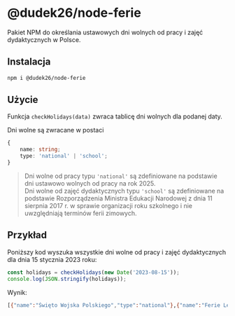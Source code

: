 # @dudek26/node-ferie

Pakiet NPM do określania ustawowych dni wolnych od pracy i zajęć dydaktycznych w Polsce.

## Instalacja

```bash
npm i @dudek26/node-ferie
```

## Użycie

Funkcja `checkHolidays(data)` zwraca tablicę dni wolnych dla podanej daty.

Dni wolne są zwracane w postaci

```ts
{
	name: string;
	type: 'national' | 'school';
}
```

> Dni wolne od pracy typu `'national'` są zdefiniowane na podstawie dni ustawowo wolnych od pracy na rok 2025.<br>
> Dni wolne od zajęć dydaktycznych typu `'school'` są zdefiniowane na podstawie Rozporządzenia Ministra Edukacji Narodowej z dnia 11 sierpnia 2017 r. w sprawie organizacji roku szkolnego i nie uwzględniają terminów ferii zimowych.

## Przykład

Poniższy kod wyszuka wszystkie dni wolne od pracy i zajęć dydaktycznych dla dnia 15 stycznia 2023 roku:

```ts
const holidays = checkHolidays(new Date('2023-08-15'));
console.log(JSON.stringify(holidays));
```

Wynik:

```bash
[{"name":"Święto Wojska Polskiego","type":"national"},{"name":"Ferie Letnie","type":"school"}]
```
